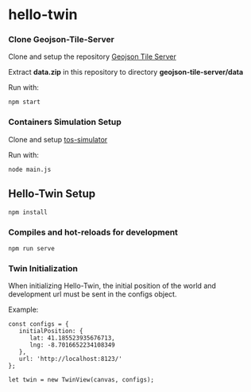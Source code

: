# hello-twin

### Clone Geojson-Tile-Server
Clone and setup the repository [Geojson Tile Server](https://github.com/TNOCS/geojson-tile-server)

Extract **data.zip** in this repository to directory **geojson-tile-server/data**

Run with:
```
npm start
```
### Containers Simulation Setup
Clone and setup [tos-simulator](https://github.com/triedeti/tos-simulator-socket)

Run with:
```
node main.js
```
## Hello-Twin Setup
```
npm install
```
### Compiles and hot-reloads for development
```
npm run serve
```

### Twin Initialization

When initializing Hello-Twin, the initial position of the world and development url must be sent in the configs object.

Example: 
```
const configs = {
   initialPosition: {
      lat: 41.185523935676713,
      lng: -8.7016652234108349
   },
   url: 'http://localhost:8123/'
};

let twin = new TwinView(canvas, configs);
```
